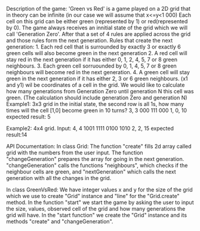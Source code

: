  Description of the game:
'Green vs Red' is a game played on a 2D grid that in theory can be infinite (in our case we will assume that x<=y<1 000)
Each cell on this grid can be either green (represented by 1) or red(represented by 0). The game always receives an 
innitial state of the grid which we will call 'Generation Zero'. After that a set of 4 rules are applied across the grid and those rules form the next generation.
Rules that create the next generation:
	1. Each red cell that is surrounded by exactly 3 or exactly 6 green cells will also become green in the next generation
	2. A red cell will stay red in the next generation if it has either 0, 1, 2, 4, 5, 7 or 8 green neighbours.
	3. Each green cell sorruounded by 0, 1, 4, 5, 7 or 8 green neighbours will become red in the next generation.
	4. A green cell will stay green in the next generation if it has either 2, 3 or 6 green neighbours.
(x1 and y1) wil be coordinates of a cell in the grid. We would like to calculate how many generations from Generation Zero until generation N this cell was green. (The calculation should include generation Zero and generation N)
Example1:
3x3 grid in the initial state, the second row is all 1s, how many times will the cell [1,0] become green in 10 turns?
3, 3
000
111
000
1, 0, 10
expected result: 5

Example2:
4x4 grid. Input:
4, 4
1001
1111
0100
1010
2, 2, 15
expected result:14

API Documentation:
In class Grid:
The function "create" fills 2d array called grid with the numbers from the user input.
The function "changeGeneration" prepares the array for going in the next generation.
"changeGeneration" calls the functions "neighbours", which checks  if the neighbour cells 
are green, and "nextGeneration" which calls the next generation with all the changes in
the grid.

In class GreenVsRed:
We have integer values x and y for the size of the grid which we use to create "Grid" instance
and "line" for the "Grid.create" method.
In the function "start" we start the game by asking the user to input the size, values,
observed cell of the grid and how many generations the grid will have.
In the "start function" we create the "Grid" instance and its methods "create" and
"changeGeneration".
